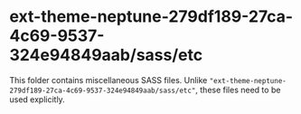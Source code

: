 # ext-theme-neptune-279df189-27ca-4c69-9537-324e94849aab/sass/etc

This folder contains miscellaneous SASS files. Unlike `"ext-theme-neptune-279df189-27ca-4c69-9537-324e94849aab/sass/etc"`, these files
need to be used explicitly.
